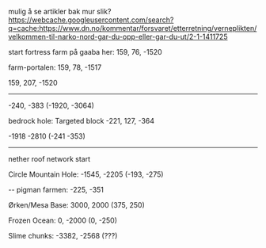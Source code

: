 

mulig å se artikler bak mur slik?
https://webcache.googleusercontent.com/search?q=cache:https://www.dn.no/kommentar/forsvaret/etterretning/verneplikten/velkommen-til-narko-nord-gar-du-opp-eller-gar-du-ut/2-1-1411725




start fortress farm på gaaba her: 159, 76, -1520

  farm-portalen: 159, 78, -1517

159, 207, -1520


---



-240, -383   (-1920, -3064)


bedrock hole: Targeted block -221, 127, -364



-1918 -2810  (-241 -353)


---

nether roof network start

Circle Mountain Hole:  -1545, -2205   (-193, -275)

   -- pigman farmen: -225, -351


Ørken/Mesa Base:  3000, 2000   (375, 250)


Frozen Ocean:  0, -2000   (0, -250)






Slime chunks:
-3382, -2568 (???)